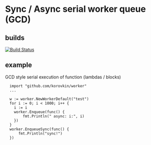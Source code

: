 # Sync / Async serial worker queue (GCD)

## builds

[![Build Status](https://travis-ci.org/korovkin/worker.svg)](https://travis-ci.org/korovkin/worker)

## example

GCD style serial execution of function (lambdas / blocks)

```
  import "github.com/korovkin/worker"
  ...

  w := worker.NewWorkerDefault("test")
  for i := 0; i < 1000; i++ {
    i := i
  	worker.Enqueue(func() {
        fmt.Println(" async: i:", i)
  	})
  }
  worker.EnqueueSync(func() {
      fmt.Println("sync!")
  })
```

